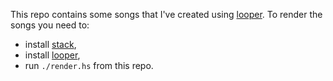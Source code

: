 This repo contains some songs that I've created using [looper](https://github.com/soenkehahn/looper).
To render the songs you need to:
- install [stack](http://www.haskellstack.org/),
- install [looper](https://github.com/soenkehahn/looper),
- run `./render.hs` from this repo.
